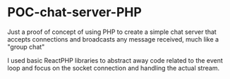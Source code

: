 # POC-chat-server-PHP

Just a proof of concept of using PHP to create a simple chat server that accepts connections and broadcasts any message received, much like a "group chat"

I used basic ReactPHP libraries to abstract away code related to the event loop and focus on the socket connection and handling the actual stream.